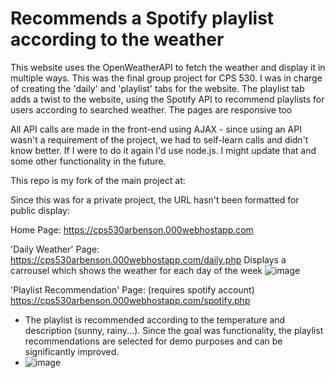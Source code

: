 # Recommends a Spotify playlist according to the weather

This website uses the OpenWeatherAPI to fetch the weather and display it in multiple ways. This was the final group project for CPS 530. I was in charge of creating the 'daily' and 'playlist' tabs for the website. The playlist tab adds a twist to the website, using the Spotify API to recommend playlists for users according to searched weather. The pages are responsive too

All API calls are made in the front-end using AJAX - since using an API wasn't a requirement of the project, we had to self-learn calls and didn't know better. If I were to do it again I'd use node.js. I might update that and some other functionality in the future.

This repo is my fork of the main project at:

Since this was for a private project, the URL hasn't been formatted for public display:

Home Page: https://cps530arbenson.000webhostapp.com

'Daily Weather' Page: https://cps530arbenson.000webhostapp.com/daily.php
Displays a carrousel which shows the weather for each day of the week
![image](https://user-images.githubusercontent.com/52568848/118532422-f6a26980-b714-11eb-9772-a884354831f7.png)


'Playlist Recommendation' Page: (requires spotify account) https://cps530arbenson.000webhostapp.com/spotify.php
  - The playlist is recommended according to the temperature and description (sunny, rainy...). Since the goal was functionality, the playlist recommendations are selected for demo purposes and can be significantly improved.
  - ![image](https://user-images.githubusercontent.com/52568848/118532642-32d5ca00-b715-11eb-9dad-33bc28d1719e.png)

